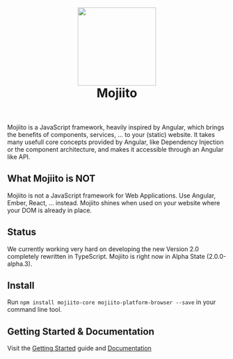
<h1 align="center">
  <a href="http://standardjs.com"><img src="https://avatars0.githubusercontent.com/u/20876637?v=3&s=260" width="180">  </a>
  <br>
  Mojiito
  <br>
  <br>
</h1>
Mojiito is a JavaScript framework, heavily inspired by Angular, which brings the benefits of components, services, ... to your (static) website.
It takes many usefull core concepts provided by Angular, like Dependency Injection or the component architecture, and makes it accessible through an Angular like API.

## What Mojiito is NOT
Mojiito is not a JavaScript framework for Web Applications. Use Angular, Ember, React, ... instead. Mojiito shines when used on your website where your DOM is already in place.

## Status
We currently working very hard on developing the new Version 2.0 completely rewritten in TypeScript. Mojiito is right now in Alpha State (2.0.0-alpha.3).

## Install
Run `npm install mojiito-core mojiito-platform-browser --save` in your command line tool.

## Getting Started & Documentation
Visit the [Getting Started](docs/getting-started.md) guide and [Documentation](docs/README.md)
